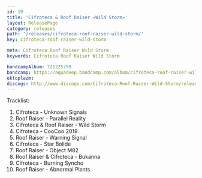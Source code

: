 ```yaml
---
id: 19
title: 'Cifroteca & Roof Raiser «Wild Storm»'
layout: ReleasePage
category: releases
path: '/releases/cifroteca-roof-raiser-wild-storm/'
key: cifroteca-roof-raiser-wild-storm

meta: Cifroteca Roof Raiser Wild Storm
keywords: Cifroteca Roof Raiser Wild Storm

bandcampAlbum: 721225799
bandcamp: https://aquadeep.bandcamp.com/album/cifroteca-roof-raiser-wild-storm
ektoplazm: 
discogs: http://www.discogs.com/Cifroteca-Roof-Raiser-Wild-Storm/release/5012131
---
```


Tracklist:

01. Cifroteca - Unknown Signals
02. Roof Raiser - Parallel Reality
03. Cifroteca & Roof Raiser - Wild Storm
04. Cifroteca - CooCoo 2019
05. Roof Raiser - Warning Signal
06. Cifroteca - Star Bolide
07. Roof Raiser - Object M82
08. Roof Raiser & Cifroteca - Bukanna
09. Cifroteca - Burning Syncho
10. Roof Raiser - Abnormal Plants
